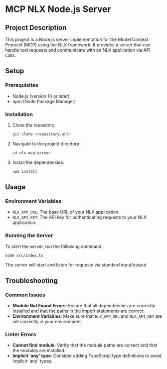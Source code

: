 # MCP NLX Node.js Server

## Project Description

This project is a Node.js server implementation for the Model Context Protocol (MCP) using the NLX framework. It provides a server that can handle tool requests and communicate with an NLX application via API calls.

## Setup

### Prerequisites

- Node.js (version 14 or later)
- npm (Node Package Manager)

### Installation

1. Clone the repository:
   ```bash
   git clone <repository-url>
   ```
2. Navigate to the project directory:
   ```bash
   cd nlx-mcp-server
   ```
3. Install the dependencies:
   ```bash
   npm install
   ```

## Usage

### Environment Variables

- `NLX_APP_URL`: The base URL of your NLX application.
- `NLX_API_KEY`: The API key for authenticating requests to your NLX application.

### Running the Server

To start the server, run the following command:

```bash
node src/index.ts
```

The server will start and listen for requests via standard input/output.

## Troubleshooting

### Common Issues

- **Module Not Found Errors**: Ensure that all dependencies are correctly installed and that the paths in the import statements are correct.
- **Environment Variables**: Make sure that `NLX_APP_URL` and `NLX_API_KEY` are set correctly in your environment.

### Linter Errors

- **Cannot find module**: Verify that the module paths are correct and that the modules are installed.
- **Implicit 'any' type**: Consider adding TypeScript type definitions to avoid implicit 'any' types.
